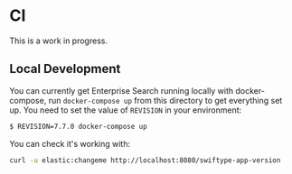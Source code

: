 # CI

This is a work in progress.

## Local Development

You can currently get Enterprise Search running locally with docker-compose, run `docker-compose up` from this directory to get everything set up. You need to set the value of `REVISION` in your environment:

```bash
$ REVISION=7.7.0 docker-compose up
```

You can check it's working with:
```bash
curl -u elastic:changeme http://localhost:8080/swiftype-app-version
```
